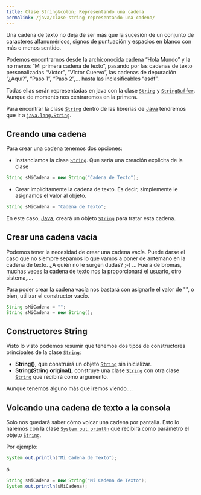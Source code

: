```yaml
---
title: Clase String&colon; Representando una cadena
permalink: /java/clase-string-representando-una-cadena/
---
```


Una cadena de texto no deja de ser más que la sucesión de un conjunto de caracteres alfanuméricos, signos de puntuación y espacios en blanco con más o menos sentido.

Podemos encontrarnos desde la archiconocida cadena “Hola Mundo” y la no menos “Mi primera cadena de texto”, pasando por las cadenas de texto personalizadas “Víctor”, “Víctor Cuervo”, las cadenas de depuración “¿Aquí?”, “Paso 1”, “Paso 2”,... hasta las inclasificables “asdf”.

Todas ellas serán representadas en java con la clase [```String```][String] y [```StringBuffer```][StringBuffer]. Aunque de momento nos centraremos en la primera.

Para encontrar la clase [```String```][String] dentro de las librerías de [Java][ManualJava] tendremos que ir a [```java.lang.String```][JavaLangString].

## Creando una cadena
Para crear una cadena tenemos dos opciones:

*   Instanciamos la clase [```String```][String]. Que sería una creación explicita de la clase

~~~java
String sMiCadena = new String("Cadena de Texto");
~~~

*   Crear implícitamente la cadena de texto. Es decir, simplemente le asignamos el valor al objeto.

~~~java
String sMiCadena = "Cadena de Texto";
~~~

En este caso, [Java][ManualJava], creará un objeto [```String```][String] para tratar esta cadena.

## Crear una cadena vacía
Podemos tener la necesidad de crear una cadena vacía. Puede darse el caso que no siempre sepamos lo que vamos a poner de antemano en la cadena de texto. ¿A quién no le surgen dudas? ;-) ... Fuera de bromas, muchas veces la cadena de texto nos la proporcionará el usuario, otro sistema,....

Para poder crear la cadena vacía nos bastará con asignarle el valor de "", o bien, utilizar el constructor vacío.

~~~java
String sMiCadena = "";
String sMiCadena = new String();
~~~

## Constructores String
Visto lo visto podemos resumir que tenemos dos tipos de constructores principales de la clase [```String```][String]:


*   **String(),** <span style="font-weight: normal">q</span><span style="font-weight: normal">ue construirá un objeto [```String```][String] sin inicializar.</span>
*   **String(String original),** <span style="font-weight: normal">construye una clase [```String```][String] con otra clase [```String```][String] que recibirá como argumento.</span>

Aunque tenemos alguno más que iremos viendo....

## Volcando una cadena de texto a la consola
Solo nos quedará saber cómo volcar una cadena por pantalla. Esto lo haremos con la clase [```System.out.println```][SystemOutPrintln] que recibirá como parámetro el objeto [```String```][String].

Por ejemplo:

~~~java
System.out.println("Mi Cadena de Texto");
~~~

ó

~~~java
String sMiCadena = new String("Mi Cadena de Texto");
System.out.println(sMiCadena);
~~~

[ManualJava]: # "Manual Java"
[String]: http://www.w3api.com/wiki/Java:String "String"
[StringBuffer]: http://www.w3api.com/wiki/Java:StringBuffer
[JavaLangString]: http://www.w3api.com/wiki/Categor%C3%ADa:Java_Lang
[SystemOutPrintln]: http://www.w3api.com/wiki/Java:System.out
